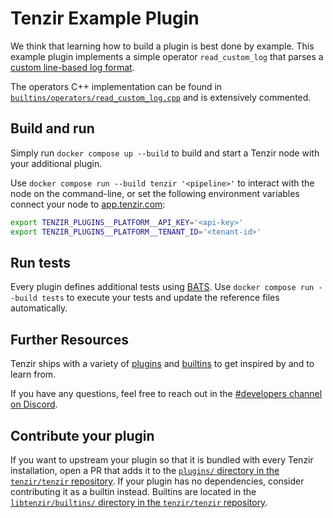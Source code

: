 # Tenzir Example Plugin

We think that learning how to build a plugin is best done by example. This
example plugin implements a simple operator `read_custom_log` that parses a
[custom line-based log format](integration/data/inputs/sample.log).

The operators C++ implementation can be found in
[`builtins/operators/read_custom_log.cpp`](builtins/operators/read_custom_log.cpp)
and is extensively commented.

## Build and run

Simply run `docker compose up --build` to build and start a Tenzir node with
your additional plugin.

Use `docker compose run --build tenzir '<pipeline>'` to interact with the node
on the command-line, or set the following environment variables connect your
node to [app.tenzir.com](app):

```bash
export TENZIR_PLUGINS__PLATFORM__API_KEY='<api-key>'
export TENZIR_PLUGINS__PLATFORM__TENANT_ID='<tenant-id>'
```

## Run tests

Every plugin defines additional tests using
[BATS](https://bats-core.readthedocs.io/en/stable/writing-tests.html). Use
`docker compose run --build tests` to execute your tests and update the
reference files automatically.

## Further Resources

Tenzir ships with a variety of [plugins][plugins-source] and
[builtins][builtins-source] to get inspired by and to learn from.

If you have any questions, feel free to reach out in the [#developers channel
on Discord][discord].

## Contribute your plugin

If you want to upstream your plugin so that it is bundled with every Tenzir
installation, open a PR that adds it to the [`plugins/` directory in the
`tenzir/tenzir` repository][plugins-source]. If your plugin has no
dependencies, consider contributing it as a builtin instead. Builtins are
located in the [`libtenzir/builtins/` directory in the `tenzir/tenzir`
repository][builtins-source].

[tenzir]: https://github.com/tenzir/tenzir
[app]: https://app.tenzir.com
[plugins-source]: https://github.com/tenzir/tenzir/tree/main/plugins
[builtins-source]: https://github.com/tenzir/tenzir/tree/main/libtenzir/builtins
[discord]: https://docs.tenzir.com/discord
